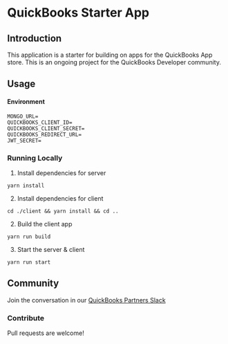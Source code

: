 # QuickBooks Starter App

## Introduction

This application is a starter for building on apps for the QuickBooks App store. This is an ongoing project for the QuickBooks Developer community.

## Usage

#### Environment

```
MONGO_URL=
QUICKBOOKS_CLIENT_ID=
QUICKBOOKS_CLIENT_SECRET=
QUICKBOOKS_REDIRECT_URL=
JWT_SECRET=
```

### Running Locally

1. Install dependencies for server

`yarn install`

2. Install dependencies for client

`cd ./client && yarn install && cd ..`

2. Build the client app

`yarn run build`

3. Start the server & client

`yarn run start`

## Community

Join the conversation in our [QuickBooks Partners Slack](https://join.slack.com/t/quickbookspartners/shared_invite/zt-1xhodjadu-LGxJcYEbwofhOg_YHvx5Mg)

### Contribute

Pull requests are welcome!
